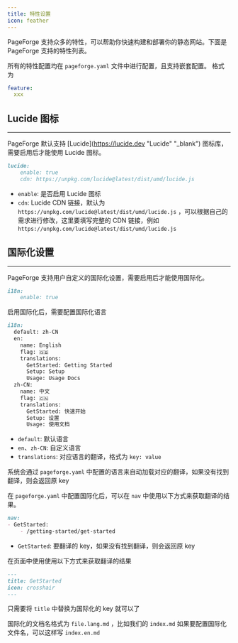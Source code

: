 ```yaml
---
title: 特性设置
icon: feather
---
```


PageForge 支持众多的特性，可以帮助你快速构建和部署你的静态网站。下面是 PageForge 支持的特性列表。

所有的特性配置均在 `pageforge.yaml` 文件中进行配置，且支持嵌套配置。 格式为

```yaml
feature:
  xxx
```

## Lucide 图标

---

PageForge 默认支持 [Lucide](https://lucide.dev "Lucide" "_blank") 图标库，需要启用后才能使用 Lucide 图标。

```markdown
lucide:
    enable: true
    cdn: https://unpkg.com/lucide@latest/dist/umd/lucide.js
```

- `enable`: 是否启用 Lucide 图标
- `cdn`: Lucide CDN 链接，默认为 `https://unpkg.com/lucide@latest/dist/umd/lucide.js` ，可以根据自己的需求进行修改，这里要填写完整的 CDN 链接，例如 `https://unpkg.com/lucide@latest/dist/umd/lucide.js`

## 国际化设置

---

PageForge 支持用户自定义的国际化设置，需要启用后才能使用国际化。

```markdown
i18n:
    enable: true
```

启用国际化后，需要配置国际化语言

```markdown
i18n:
  default: zh-CN
  en:
    name: English
    flag: 🇬🇧
    translations:
      GetStarted: Getting Started
      Setup: Setup
      Usage: Usage Docs
  zh-CN:
    name: 中文
    flag: 🇨🇳
    translations:
      GetStarted: 快速开始
      Setup: 设置
      Usage: 使用文档
```

- `default`: 默认语言
- `en`、`zh-CN`: 自定义语言
- `translations`: 对应语言的翻译，格式为 `key: value`

系统会通过 `pageforge.yaml` 中配置的语言来自动加载对应的翻译，如果没有找到翻译，则会返回原 key

在 `pageforge.yaml` 中配置国际化后，可以在 `nav` 中使用以下方式来获取翻译的结果。

```markdown
nav:
- GetStarted:
    - /getting-started/get-started
```

- `GetStarted`: 要翻译的 key，如果没有找到翻译，则会返回原 key

在页面中使用使用以下方式来获取翻译的结果

```markdown
---
title: GetStarted
icon: crosshair
---
```

只需要将 `title` 中替换为国际化的 key 就可以了

国际化的文档名格式为 `file.lang.md` ，比如我们的 `index.md` 如果要配置国际化文件名，可以这样写 `index.en.md`
